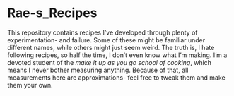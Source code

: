 # Rae-s_Recipes
This repository contains recipes I’ve developed through plenty of experimentation- and failure. Some of these might be familiar under different names, while others might just seem weird. The truth is, I hate following recipes, so half the time, I don’t even know what I’m making. I’m a devoted student of the *make it up as you go school of cooking*, which means I never bother measuring anything. Because of that, all measurements here are approximations- feel free to tweak them and make them your own.
